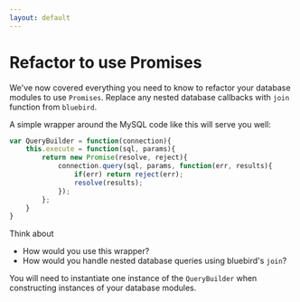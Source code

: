 ```yaml
---
layout: default
---
```


# Refactor to use Promises

We've now covered everything you need to know to refactor your database modules to use `Promises`. Replace any nested database callbacks with `join` function from `bluebird`.

A simple wrapper around the MySQL code like this will serve you well:

```javascript
var QueryBuilder = function(connection){
    this.execute = function(sql, params){
        return new Promise(resolve, reject){
            connection.query(sql, params, function(err, results){
                if(err) return reject(err);
                resolve(results);
            });
        };
    }
}
```

Think about

* How would you use this wrapper?
* How would you handle nested database queries using bluebird's `join`?

You will need to instantiate one instance of the `QueryBuilder` when constructing instances of your database modules.
